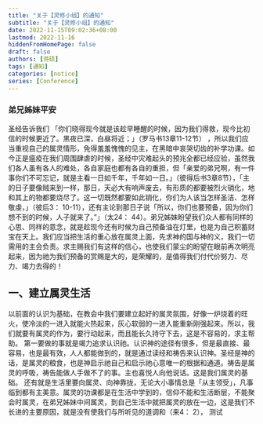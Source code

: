```yaml
---
title: "关于【灵修小组】的通知"
subtitle: "关于【灵修小组】的通知"
date: 2022-11-15T09:02:36+08:00
lastmod: 2022-11-16
hiddenFromHomePage: false
draft: false
authors: [蒋硕]
tags: [通知]
categories: [notice]
series: [Conference]
---
```



### 弟兄姊妹平安
圣经告诉我们
「你们晓得现今就是该趁早睡醒的时候，因为我们得救，现今比初信的时候更近了。黑夜已深，白昼将近；」（罗马书13章11-12节）
，所以我们应当重视自己的属灵情形，免得羞羞愧愧的见主，在黑暗中哀哭切齿的补学功课。如今正是瘟疫在我们周围肆虐的时候，圣经中灾难起头的预兆全都已经应验，虽然我们各人虽有各人的难处，各自家庭也都有各自的重担，但「亲爱的弟兄啊，有一件事你们不可忘记，就是主看一日如千年，千年如一日。」（彼得后书3章8节），「主的日子要像贼来到一样，那日，天必大有响声废去，有形质的都要被烈火销化，地和其上的物都要烧尽了。这一切既然都要如此销化，你们为人该当怎样圣洁、怎样敬虔，」（彼后3： 10-11），还有主论到那日子说「所以，你们也要预备，因为你们想不到的时候，人子就来了。”」（太24： 44）。弟兄姊妹盼望我们众人都有同样的心思、同样的意念，就是趁现今还有时候为自己预备油在灯里，也是为自己积蓄财宝在天上。我们应当把生活的重心放在属灵上面，先求神的国与神的义，我们一切需用的主会负责。求主赐我们有这样的信心，也使我们蒙尘的盼望在眼前再次明亮起来，因为祂为我们预备的赏赐是大的，是荣耀的，是值得我们付代价努力、尽力、竭力去得的！
## 一、建立属灵生活
以前面的认识为基础，在教会中我们要建立起好的属灵氛围，好像一炉烧着的旺火，使冷淡的一进入就能火热起来，灰心软弱的一进入能重新刚强起来。所以，我们就要有属灵的作为，要行动起来，而且能长久持守下去，这是不容易的，求主帮助。
第一要做的事就是竭力追求认识祂。认识神的途径有很多，但是最直接、最容易，也是最有效，人人都能做到的，就是通过读经和祷告来认识神。圣经是神的话，是属灵的粮食，也是神启示祂自己和启示祂心意唯一的根据和通道。祷告是属灵的呼吸，祷告能做人手做不了的事。主也喜悦人向他说话。这是我们属灵的基础。
还有就是生活里要向属灵、向神靠拢，无论大小事情总是「从主领受」，凡事临到都有主美意。属灵的功课都是在生活中学到的，信仰不能和生活断层，不能聚会时属灵，在弟兄姊妹中间属灵，到自己生活中就把属灵的放在一边，这是我们不长进的主要原因，就是没有使我们与所听见的道调和（来4： 2），
测试
